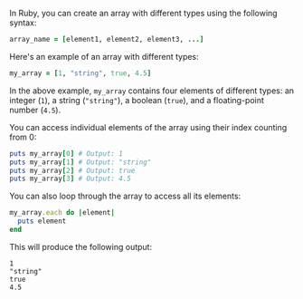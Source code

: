 In Ruby, you can create an array with different types using the following syntax:

```ruby
array_name = [element1, element2, element3, ...]
```

Here's an example of an array with different types:

```ruby
my_array = [1, "string", true, 4.5]
```

In the above example, `my_array` contains four elements of different types: an integer (`1`), a string (`"string"`), a boolean (`true`), and a floating-point number (`4.5`). 

You can access individual elements of the array using their index counting from 0:

```ruby
puts my_array[0] # Output: 1
puts my_array[1] # Output: "string"
puts my_array[2] # Output: true
puts my_array[3] # Output: 4.5
```

You can also loop through the array to access all its elements:

```ruby
my_array.each do |element|
  puts element
end
```

This will produce the following output:

```
1
"string"
true
4.5
```